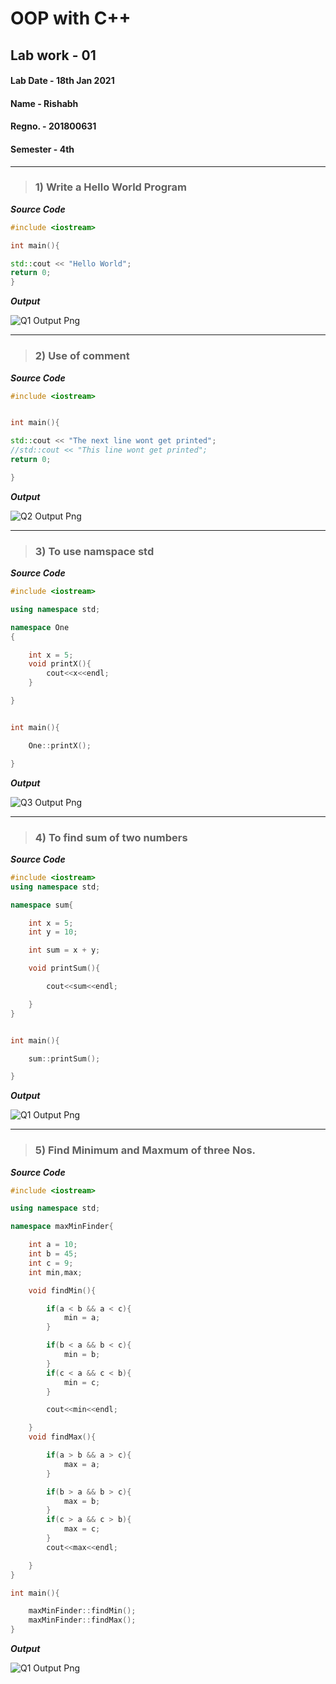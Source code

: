 # OOP with C++

## Lab work - 01

#### Lab Date - 18th Jan 2021

#### Name - Rishabh

#### Regno. - 201800631

#### Semester - 4th

---

> ### 1) Write a Hello World Program

 **_Source Code_**

```cpp
#include <iostream>

int main(){

std::cout << "Hello World";
return 0;
}
```

**_Output_**

![Q1 Output Png](../outputs/Lab_1_1.png)

----


> ### 2) Use of comment

 **_Source Code_**

```cpp
#include <iostream>


int main(){

std::cout << "The next line wont get printed";
//std::cout << "This line wont get printed";
return 0;

}
```

**_Output_**

![Q2 Output Png](../outputs/Lab_1_2.png)


----


> ### 3) To use namspace std

 **_Source Code_**

```cpp
#include <iostream>

using namespace std;

namespace One
{

    int x = 5;
    void printX(){
        cout<<x<<endl;
    }

}


int main(){

    One::printX();

}
```

**_Output_**

![Q3 Output Png](../outputs/Lab_1_3.png)


----


> ### 4) To find sum of two numbers

 **_Source Code_**

```cpp
#include <iostream>
using namespace std;

namespace sum{

    int x = 5;
    int y = 10;

    int sum = x + y;

    void printSum(){

        cout<<sum<<endl;

    }
}


int main(){

    sum::printSum();

}

```

**_Output_**

![Q1 Output Png](../outputs/Lab_1_4.png)


----


> ### 5) Find Minimum and Maxmum of three Nos.

 **_Source Code_**

```cpp
#include <iostream>

using namespace std;

namespace maxMinFinder{

    int a = 10;
    int b = 45;
    int c = 9;
    int min,max;

    void findMin(){

        if(a < b && a < c){
            min = a;
        }

        if(b < a && b < c){
            min = b;
        }
        if(c < a && c < b){
            min = c;
        }

        cout<<min<<endl;

    }
    void findMax(){

        if(a > b && a > c){
            max = a;
        }

        if(b > a && b > c){
            max = b;
        }
        if(c > a && c > b){
            max = c;
        }
        cout<<max<<endl;

    }
}

int main(){

    maxMinFinder::findMin();
    maxMinFinder::findMax();
}

```

**_Output_**

![Q1 Output Png](../outputs/Lab_1_5.png)
